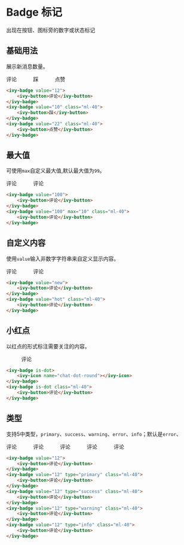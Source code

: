 # Badge 标记

出现在按钮、图标旁的数字或状态标记

## 基础用法

展示新消息数量。

<ivy-badge value="12">
    <ivy-button>评论</ivy-button>
</ivy-badge>
<ivy-badge value="10" class="ml-40">
    <ivy-button>踩</ivy-button>
</ivy-badge>
<ivy-badge value="22" class="ml-40">
    <ivy-button>点赞</ivy-button>
</ivy-badge>

```html
<ivy-badge value="12">
    <ivy-button>评论</ivy-button>
</ivy-badge>
<ivy-badge value="10" class="ml-40">
    <ivy-button>踩</ivy-button>
</ivy-badge>
<ivy-badge value="22" class="ml-40">
    <ivy-button>点赞</ivy-button>
</ivy-badge>
```

## 最大值

可使用`max`自定义最大值,默认最大值为`99`。

<ivy-badge value="100">
    <ivy-button>评论</ivy-button>
</ivy-badge>
<ivy-badge value="100" max="10" class="ml-40">
    <ivy-button>评论</ivy-button>
</ivy-badge>

```html
<ivy-badge value="100">
    <ivy-button>评论</ivy-button>
</ivy-badge>
<ivy-badge value="100" max="10" class="ml-40">
    <ivy-button>评论</ivy-button>
</ivy-badge>
```

## 自定义内容

使用`value`输入非数字字符串来自定义显示内容。

<ivy-badge value="new">
    <ivy-button>评论</ivy-button>
</ivy-badge>
<ivy-badge value="hot" class="ml-40">
    <ivy-button>评论</ivy-button>
</ivy-badge>

```html
<ivy-badge value="new">
    <ivy-button>评论</ivy-button>
</ivy-badge>
<ivy-badge value="hot" class="ml-40">
    <ivy-button>评论</ivy-button>
</ivy-badge>
```

## 小红点

以红点的形式标注需要关注的内容。

<ivy-badge is-dot>
    <ivy-icon name="chat-dot-round"></ivy-icon>
</ivy-badge>
<ivy-badge is-dot class="ml-40">
    <ivy-button>评论</ivy-button>
</ivy-badge>

```html
<ivy-badge is-dot>
    <ivy-icon name="chat-dot-round"></ivy-icon>
</ivy-badge>
<ivy-badge is-dot class="ml-40">
    <ivy-button>评论</ivy-button>
</ivy-badge>
```

## 类型

支持5中类型，`primary`、`success`、`warning`、`error`、`info`；默认是`error`、

<ivy-badge value="12">
    <ivy-button>评论</ivy-button>
</ivy-badge>
<ivy-badge value="12" type="primary" class="ml-40">
    <ivy-button>评论</ivy-button>
</ivy-badge>
<ivy-badge value="12" type="success" class="ml-40">
    <ivy-button>评论</ivy-button>
</ivy-badge>
<ivy-badge value="12" type="warning" class="ml-40">
    <ivy-button>评论</ivy-button>
</ivy-badge>
<ivy-badge value="12" type="info" class="ml-40">
    <ivy-button>评论</ivy-button>
</ivy-badge>

```html
<ivy-badge value="12">
    <ivy-button>评论</ivy-button>
</ivy-badge>
<ivy-badge value="12" type="primary" class="ml-40">
    <ivy-button>评论</ivy-button>
</ivy-badge>
<ivy-badge value="12" type="success" class="ml-40">
    <ivy-button>评论</ivy-button>
</ivy-badge>
<ivy-badge value="12" type="warning" class="ml-40">
    <ivy-button>评论</ivy-button>
</ivy-badge>
<ivy-badge value="12" type="info" class="ml-40">
    <ivy-button>评论</ivy-button>
</ivy-badge>
```

<style>
.ml-40{
    margin-left: 40px;
}
</style>
